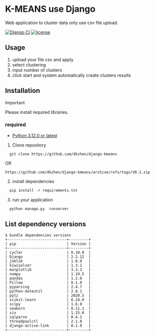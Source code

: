 # K-MEANS use Django

Web application to cluster data only use csv file upload.

[![Django CI](https://github.com/dkzhen/django-kmeans/actions/workflows/django.yml/badge.svg)](https://github.com/dkzhen/django-kmeans/actions/workflows/django.yml) [![license](https://img.shields.io/github/license/dkzhen/django-kmeans.svg)]()

## Usage

1. upload your file csv and apply
2. select clustering
3. input number of clusters
4. click start and system automatically create clusters results

## Installation

> [!IMPORTANT]
> Please install required libraries.

### required

- [Python 3.12.0 or latest](https://www.python.org/downloads/)

1. Clone repository

```console
  git clone https://github.com/dkzhen/django-kmeans
```

OR

```console
https://github.com/dkzhen/django-kmeans/archive/refs/tags/V0.1.zip
```

2. install dependencies

```python
  pip install -r requirements.txt
```

3. run your application

```python
  python manage.py  runserver
```

## List dependency versions

```console
$ bundle dependencies versions
+---------------------------+---------+
| pip                       | Version |
+---------------------------+---------+
| cycler                    | 0.10.0  |
| Django                    | 2.2.12  |
| joblib                    | 1.0.0   |
| kiwisolver                | 1.3.1   |
| matplotlib                | 3.3.3   |
| numpy                     | 1.19.5  |
| pandas                    | 1.2.0   |
| Pillow                    | 8.1.0   |
| pyparsing                 | 2.4.7   |
| python-dateutil           | 2.8.1   |
| pytz                      | 2020.5  |
| scikit-learn              | 0.24.0  |
| scipy                     | 1.6.0   |
| seaborn                   | 0.11.1  |
| six                       | 1.15.0  |
| sqlparse                  | 0.4.1   |
| threadpoolctl             | 2.1.0   |
| django-active-link        | 0.1.8   |
+---------------------------+---------+
```
